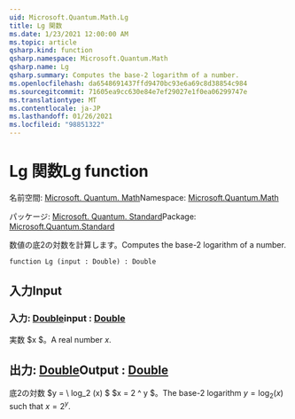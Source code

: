 ```yaml
---
uid: Microsoft.Quantum.Math.Lg
title: Lg 関数
ms.date: 1/23/2021 12:00:00 AM
ms.topic: article
qsharp.kind: function
qsharp.namespace: Microsoft.Quantum.Math
qsharp.name: Lg
qsharp.summary: Computes the base-2 logarithm of a number.
ms.openlocfilehash: da6548691437ffd9470bc93e6a69c8d38854c984
ms.sourcegitcommit: 71605ea9cc630e84e7ef29027e1f0ea06299747e
ms.translationtype: MT
ms.contentlocale: ja-JP
ms.lasthandoff: 01/26/2021
ms.locfileid: "98851322"
---
```

# <a name="lg-function"></a><span data-ttu-id="5d945-102">Lg 関数</span><span class="sxs-lookup"><span data-stu-id="5d945-102">Lg function</span></span>

<span data-ttu-id="5d945-103">名前空間: [Microsoft. Quantum. Math](xref:Microsoft.Quantum.Math)</span><span class="sxs-lookup"><span data-stu-id="5d945-103">Namespace: [Microsoft.Quantum.Math](xref:Microsoft.Quantum.Math)</span></span>

<span data-ttu-id="5d945-104">パッケージ: [Microsoft. Quantum. Standard](https://nuget.org/packages/Microsoft.Quantum.Standard)</span><span class="sxs-lookup"><span data-stu-id="5d945-104">Package: [Microsoft.Quantum.Standard](https://nuget.org/packages/Microsoft.Quantum.Standard)</span></span>


<span data-ttu-id="5d945-105">数値の底2の対数を計算します。</span><span class="sxs-lookup"><span data-stu-id="5d945-105">Computes the base-2 logarithm of a number.</span></span>

```qsharp
function Lg (input : Double) : Double
```


## <a name="input"></a><span data-ttu-id="5d945-106">入力</span><span class="sxs-lookup"><span data-stu-id="5d945-106">Input</span></span>

### <a name="input--double"></a><span data-ttu-id="5d945-107">入力: [Double](xref:microsoft.quantum.lang-ref.double)</span><span class="sxs-lookup"><span data-stu-id="5d945-107">input : [Double](xref:microsoft.quantum.lang-ref.double)</span></span>

<span data-ttu-id="5d945-108">実数 $x $。</span><span class="sxs-lookup"><span data-stu-id="5d945-108">A real number $x$.</span></span>



## <a name="output--double"></a><span data-ttu-id="5d945-109">出力: [Double](xref:microsoft.quantum.lang-ref.double)</span><span class="sxs-lookup"><span data-stu-id="5d945-109">Output : [Double](xref:microsoft.quantum.lang-ref.double)</span></span>

<span data-ttu-id="5d945-110">底2の対数 $y = \ log_2 (x) $ $x = 2 ^ y $。</span><span class="sxs-lookup"><span data-stu-id="5d945-110">The base-2 logarithm $y = \log_2(x)$ such that $x = 2^y$.</span></span>